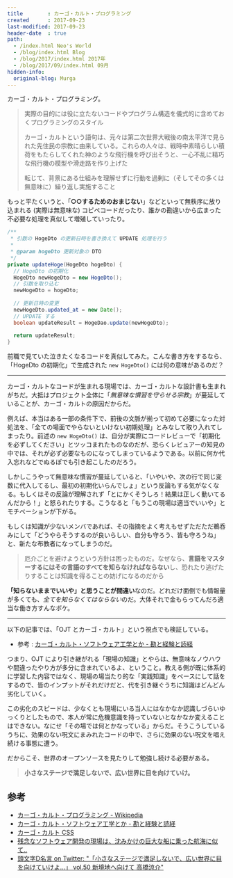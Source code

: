 ```yaml
---
title        : カーゴ・カルト・プログラミング
created      : 2017-09-23
last-modified: 2017-09-23
header-date  : true
path:
  - /index.html Neo's World
  - /blog/index.html Blog
  - /blog/2017/index.html 2017年
  - /blog/2017/09/index.html 09月
hidden-info:
  original-blog: Murga
---
```


カーゴ・カルト・プログラミング。

> 実際の目的には役に立たないコードやプログラム構造を儀式的に含めておくプログラミングのスタイル
> 
> カーゴ・カルトという語句は、元々は第二次世界大戦後の南太平洋で見られた先住民の宗教に由来している。これらの人々は、戦時中素晴らしい積荷をもたらしてくれた神のような飛行機を呼び出そうと、一心不乱に精巧な飛行機の模型や滑走路を作り上げた
> 
> 転じて、背景にある仕組みを理解せずに行動を過剰に（そしてその多くは無意味に）繰り返し実施すること

もっと平たくいうと、「**○○するためのおまじない**」などといって無秩序に放り込まれる (実際は無意味な) コピペコードだったり、誰かの勘違いから広まった不必要な処理を真似して増殖していったり。

```java
/**
 * 引数の HogeDto の更新日時を書き換えて UPDATE 処理を行う
 * 
 * @param hogeDto 更新対象の DTO
 */
private updateHoge(HogeDto hogeDto) {
  // HogeDto の初期化
  HogeDto newHogeDto = new HogeDto();
  // 引数を取り込む
  newHogeDto = hogeDto;
  
  // 更新日時の変更
  newHogeDto.updated_at = new Date();
  // UPDATE する
  boolean updateResult = HogeDao.update(newHogeDto);
  
  return updateResult;
}
```

前職で見ていた泣きたくなるコードを真似してみた。こんな書き方をするなら、「HogeDto の初期化」で生成された `new HogeDto()` には何の意味があるのだ？

---

カーゴ・カルトなコードが生まれる現場では、カーゴ・カルトな設計書も生まれがちだ。大抵はプロジェクト全体に「*無意味な慣習を守らせる宗教*」が蔓延していることが、カーゴ・カルトの原因だからだ。

例えば、本当はある一部の条件下で、前後の文脈が揃って初めて必要になった対処法を、「全ての場面でやらないといけない初期処理」とみなして取り入れてしまったり。前述の `new HogeDto()` は、自分が実際にコードレビューで「初期化を必ずしてください」とツッコまれたものなのだが、恐らくレビュアーの知見の中では、それが必ず必要なものになってしまっているようである。以前に何か代入忘れなどでぬるぽでも引き起こしたのだろう。

しかしこうやって無意味な慣習が蔓延していると、「いやいや、次の行で同じ変数に代入してるし、最初の初期化いらんでしょ」という反論もする気がなくなる。もしくはその反論が理解されず「とにかくそうしろ！結果は正しく動いてるんだから！」と怒られたりする。こうなると「もうこの現場は適当でいいや」とモチベーションが下がる。

もしくは知識が少ないメンバであれば、その指摘をよく考えもせずただただ鵜呑みにして「どうやらそうするのが良いらしい、自分も守ろう、皆も守ろうね」と、新たな布教者になってしまうのだ。

> 厄介ごとを避けようという方針は困ったものだ。なぜなら、**言語をマスターするにはその言語のすべてを知らなければならない**し、恐れたり逃げたりすることは知識を得ることの妨げになるのだから

**「知らないままでいいや」と思うことが間違い**なのだ。どれだけ面倒でも情報量が多くても、*全てを知らなくてはならない*のだ。大体それで金もらってんだろ適当な働き方すんなボケ。

---

以下の記事では、「OJT とカーゴ・カルト」という視点でも検証している。

- 参考 : [カーゴ・カルト・ソフトウェア工学とか - 勘と経験と読経](http://agnozingdays.hatenablog.com/entry/2016/12/27/182407)

つまり、OJT により引き継がれる「現場の知識」とやらは、無意味なノウハウや間違ったやり方が多分に含まれているよ、ということ。教える側が既に体系的に学習した内容ではなく、現場の場当たり的な「実践知識」をベースにして話をするので、皆のインプットがそれだけだと、代を引き継ぐうちに知識はどんどん劣化していく。

この劣化のスピードは、少なくとも現場にいる当人にはなかなか認識しづらいゆっくりとしたもので、本人が常に危機意識を持っていないとなかなか変えることはできない。なにせ「その場では何とかなっている」からだ。そうこうしているうちに、効果のない呪文にまみれたコードの中で、さらに効果のない呪文を唱え続ける事態に遭う。

だからこそ、世界のオープンソースを見たりして勉強し続ける必要がある。

> **小さなステージで満足しないで、広い世界に目を向けていけ。**

## 参考

- [カーゴ・カルト・プログラミング - Wikipedia](https://ja.wikipedia.org/wiki/%E3%82%AB%E3%83%BC%E3%82%B4%E3%83%BB%E3%82%AB%E3%83%AB%E3%83%88%E3%83%BB%E3%83%97%E3%83%AD%E3%82%B0%E3%83%A9%E3%83%9F%E3%83%B3%E3%82%B0)
- [カーゴ・カルト・ソフトウェア工学とか - 勘と経験と読経](http://agnozingdays.hatenablog.com/entry/2016/12/27/182407)
- [カーゴ・カルト CSS](https://terkel.github.io/cargo-cult-css/)
- [残念なソフトウェア開発の現場は、沈みかけの巨大な船に乗った航海に似て..](https://anond.hatelabo.jp/20130310152356)
- [頭文字D名言 on Twitter: "「小さなステージで満足しないで、広い世界に目を向けていけよ…」 vol.50 新境地へ向けて 高橋涼介"](https://twitter.com/initiald_meigen/status/580957545591803905)
